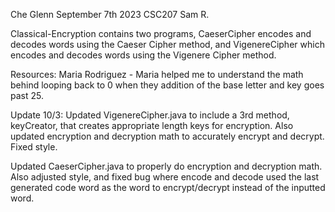 Che Glenn September 7th 2023
CSC207
Sam R.

Classical-Encryption contains two programs, CaeserCipher encodes and decodes words using the Caeser Cipher method, and VigenereCipher which encodes and decodes words using the Vigenere Cipher method.

Resources:
Maria Rodriguez - Maria helped me to understand the math behind looping back to 0 when they addition of the base letter and key goes past 25. 

Update 10/3:
Updated VigenereCipher.java to include a 3rd method, keyCreator, that creates appropriate length keys for encryption. Also updated encryption and decryption math to accurately encrypt and decrypt. Fixed style.

Updated CaeserCipher.java to properly do encryption and decryption math. Also adjusted style, and fixed bug where encode and decode used the last generated code word as the word to encrypt/decrypt instead of the inputted word.
